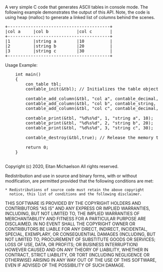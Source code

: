 <!DOCTYPE html>
<html lang="en">

A very simple C code that generates ASCII tables in console mode.
The following example demonstrates the output of this API.
Note, the code is using heap (malloc) to generate a linked list of 
columns behind the scenes.
 
<pre>
+----------------------------------------+
|col a     |col b           |col c       |
+----------------------------------------+
|1         |string a        |10          |
|2         |string b        |20          |
|3         |string c        |30          |
+----------------------------------------+ 
</pre>

Usage Example:
<pre>
    int main()
    {
        con_table tbl;        
        contable_init(&tbl); // Initializes the table object.

        contable_add_column(&tbl, "col a", contable_decimal,   10); // Add decimal column, width  10 characters
        contable_add_column(&tbl, "col b", contable_string,    16); // Add string column
        contable_add_column(&tbl, "col c", contable_decimal,   12); // Add decimal column

        contable_print(&tbl, "%d%s%d", 1, "string a", 10);
        contable_print(&tbl, "%d%s%d", 2, "string b", 20);
        contable_print(&tbl, "%d%s%d", 3, "string c", 30);

        contable_destroy(&tbl,true); // Release the memory that was allocated.

        return 0;
    }

</pre>

Copyright (c) 2020, Eitan Michaelson
All rights reserved.

Redistribution and use in source and binary forms, with or without
modification, are permitted provided that the following conditions are met:

    * Redistributions of source code must retain the above copyright
      notice, this list of conditions and the following disclaimer.

THIS SOFTWARE IS PROVIDED BY THE COPYRIGHT HOLDERS AND CONTRIBUTORS "AS
IS" AND ANY EXPRESS OR IMPLIED WARRANTIES, INCLUDING, BUT NOT LIMITED
TO, THE IMPLIED WARRANTIES OF MERCHANTABILITY AND FITNESS FOR A
PARTICULAR PURPOSE ARE DISCLAIMED. IN NO EVENT SHALL THE COPYRIGHT OWNER
OR CONTRIBUTORS BE LIABLE FOR ANY DIRECT, INDIRECT, INCIDENTAL, SPECIAL,
EXEMPLARY, OR CONSEQUENTIAL DAMAGES (INCLUDING, BUT NOT LIMITED TO,
PROCUREMENT OF SUBSTITUTE GOODS OR SERVICES; LOSS OF USE, DATA, OR
PROFITS; OR BUSINESS INTERRUPTION) HOWEVER CAUSED AND ON ANY THEORY OF
LIABILITY, WHETHER IN CONTRACT, STRICT LIABILITY, OR TORT (INCLUDING
NEGLIGENCE OR OTHERWISE) ARISING IN ANY WAY OUT OF THE USE OF THIS
SOFTWARE, EVEN IF ADVISED OF THE POSSIBILITY OF SUCH DAMAGE.

</html>
